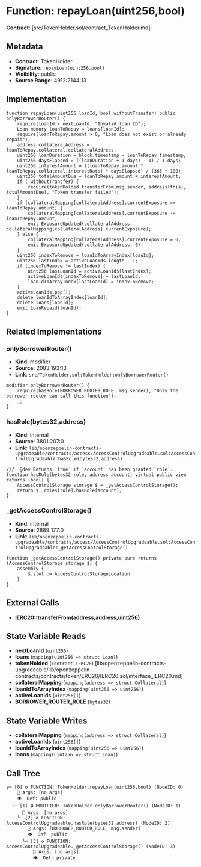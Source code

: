 # Function: repayLoan(uint256,bool)

**Contract**: [src/TokenHolder.sol/contract_TokenHolder.md]

## Metadata

- **Contract**: TokenHolder
- **Signature**: `repayLoan(uint256,bool)`
- **Visibility**: public
- **Source Range**: 4912:2144:13

## Implementation

```solidity
function repayLoan(uint256 loanId, bool withoutTransfer) public onlyBorrowerRouter() {
    require(loanId < nextLoanId, "Invalid loan ID");
    Loan memory loanToRepay = loans[loanId];
    require(loanToRepay.amount > 0, "Loan does not exist or already repaid");
    address collateralAddress = loanToRepay.collateral.collateralAddress;
    uint256 loanDuration = block.timestamp - loanToRepay.timestamp;
    uint256 daysElapsed = ((loanDuration + 1 days) - 1) / 1 days;
    uint256 interestAmount = ((loanToRepay.amount * loanToRepay.collateral.interestRate) * daysElapsed) / (365 * 100);
    uint256 totalAmountDue = loanToRepay.amount + interestAmount;
    if (!withoutTransfer) {
        require(tokenHolded.transferFrom(msg.sender, address(this), totalAmountDue), "Token transfer failed");
    }
    if (collateralMapping[collateralAddress].currentExposure >= loanToRepay.amount) {
        collateralMapping[collateralAddress].currentExposure -= loanToRepay.amount;
        emit ExposureUpdated(collateralAddress, collateralMapping[collateralAddress].currentExposure);
    } else {
        collateralMapping[collateralAddress].currentExposure = 0;
        emit ExposureUpdated(collateralAddress, 0);
    }
    uint256 indexToRemove = loanIdToArrayIndex[loanId];
    uint256 lastIndex = activeLoanIds.length - 1;
    if (indexToRemove != lastIndex) {
        uint256 lastLoanId = activeLoanIds[lastIndex];
        activeLoanIds[indexToRemove] = lastLoanId;
        loanIdToArrayIndex[lastLoanId] = indexToRemove;
    }
    activeLoanIds.pop();
    delete loanIdToArrayIndex[loanId];
    delete loans[loanId];
    emit LoanRepaid(loanId);
}
```

## Related Implementations

### onlyBorrowerRouter()

- **Kind**: modifier
- **Source**: 2083:193:13
- **Link**: `src/TokenHolder.sol:TokenHolder:onlyBorrowerRouter()`

```solidity
modifier onlyBorrowerRouter() {
    require(hasRole(BORROWER_ROUTER_ROLE, msg.sender), "Only the borrower router can call this function");
    _;
}
```

### hasRole(bytes32,address)

- **Kind**: internal
- **Source**: 3801:207:0
- **Link**: `lib/openzeppelin-contracts-upgradeable/contracts/access/AccessControlUpgradeable.sol:AccessControlUpgradeable:hasRole(bytes32,address)`

```solidity
///  @dev Returns `true` if `account` has been granted `role`.
function hasRole(bytes32 role, address account) virtual public view returns (bool) {
    AccessControlStorage storage $ = _getAccessControlStorage();
    return $._roles[role].hasRole[account];
}
```

### _getAccessControlStorage()

- **Kind**: internal
- **Source**: 2889:177:0
- **Link**: `lib/openzeppelin-contracts-upgradeable/contracts/access/AccessControlUpgradeable.sol:AccessControlUpgradeable:_getAccessControlStorage()`

```solidity
function _getAccessControlStorage() private pure returns (AccessControlStorage storage $) {
    assembly {
        $.slot := AccessControlStorageLocation
    }
}
```

## External Calls

- **IERC20::transferFrom(address,address,uint256)**

## State Variable Reads

- **nextLoanId** (`uint256`)
- **loans** (`mapping(uint256 => struct Loan)`)
- **tokenHolded** (`contract IERC20`) [lib/openzeppelin-contracts-upgradeable/lib/openzeppelin-contracts/contracts/token/ERC20/IERC20.sol/interface_IERC20.md]
- **collateralMapping** (`mapping(address => struct Collateral)`)
- **loanIdToArrayIndex** (`mapping(uint256 => uint256)`)
- **activeLoanIds** (`uint256[]`)
- **BORROWER_ROUTER_ROLE** (`bytes32`)

## State Variable Writes

- **collateralMapping** (`mapping(address => struct Collateral)`)
- **activeLoanIds** (`uint256[]`)
- **loanIdToArrayIndex** (`mapping(uint256 => uint256)`)
- **loans** (`mapping(uint256 => struct Loan)`)

## Call Tree

```
┌─ [0] ⚙️ FUNCTION: TokenHolder.repayLoan(uint256,bool) (NodeID: 0)
    💬 Args: [no args]
    👁️  Def: public
  └─ [1] 🔒 MODIFIER: TokenHolder.onlyBorrowerRouter() (NodeID: 1)
      💬 Args: [no args]
    └─ [2] ⚙️ FUNCTION: AccessControlUpgradeable.hasRole(bytes32,address) (NodeID: 2)
        💬 Args: [BORROWER_ROUTER_ROLE, msg.sender]
        👁️  Def: public
      └─ [3] ⚙️ FUNCTION: AccessControlUpgradeable._getAccessControlStorage() (NodeID: 3)
          💬 Args: [no args]
          👁️  Def: private
```
